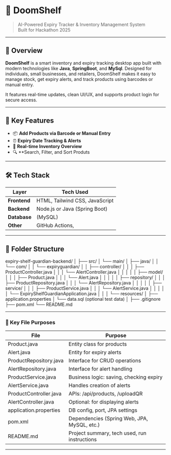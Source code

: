 # 🧊 DoomShelf

> AI-Powered Expiry Tracker & Inventory Management System  
>   Built for Hackathon 2025

---

## 🚀 Overview

**DoomShelf** is a smart inventory and expiry tracking desktop app built with modern technologies like **Java**, **SpringBoot**, and **MySql**. Designed for individuals, small businesses, and retailers, DoomShelf makes it easy to manage stock, get expiry alerts, and track products using barcodes or manual entry.

It features real-time updates, clean UI/UX, and supports product login for secure access.

---

## 🧠 Key Features

- 📦 **Add Products via Barcode or Manual Entry**
- ⏰ **Expiry Date Tracking & Alerts**
- 🧮 **Real-time Inventory Overview**
- 🔍 **Search, Filter, and Sort Produts
  

---

## 🛠️ Tech Stack

| Layer         | Tech Used                          |
|---------------|------------------------------------|
| **Frontend**  | HTML, Tailwind CSS, JavaScript |
| **Backend**   | Node.js or Java (Spring Boot)      |
| **Database**  |  (MySQL)              |
| **Other**     | GitHub Actions,                    |

---

## 📁 Folder Structure


expiry-shelf-guardian-backend/
│
├── src/
│   └── main/
│       ├── java/
│       │   └── com/
│       │       └── expiryguardian/
│       │           ├── controller/
│       │           │   ├── ProductController.java
│       │           │   └── AlertController.java
│       │           │
│       │           ├── model/
│       │           │   ├── Product.java
│       │           │   └── Alert.java
│       │           │
│       │           ├── repository/
│       │           │   ├── ProductRepository.java
│       │           │   └── AlertRepository.java
│       │           │
│       │           ├── service/
│       │           │   ├── ProductService.java
│       │           │   └── AlertService.java
│       │           │
│       │           └── ExpiryShelfGuardianApplication.java
│       │
│       └── resources/
│           ├── application.properties
│           └── data.sql (optional test data)
│
├── .gitignore
├── pom.xml
└── README.md


---

### 📂 Key File Purposes

| File                     | Purpose                                      |
| ------------------------ | -------------------------------------------- |
| Product.java           | Entity class for products                    |
| Alert.java             | Entity for expiry alerts                     |
| ProductRepository.java | Interface for CRUD operations                |
| AlertRepository.java   | Interface for alert handling                 |
| ProductService.java    | Business logic: saving, checking expiry      |
| AlertService.java      | Handles creation of alerts                   |
| ProductController.java | APIs: /api/products, /uploadQR           |
| AlertController.java   | Optional: for displaying alerts              |
| application.properties | DB config, port, JPA settings                |
| pom.xml                | Dependencies (Spring Web, JPA, MySQL, etc.)  |
| README.md              | Project summary, tech used, run instructions |

----



